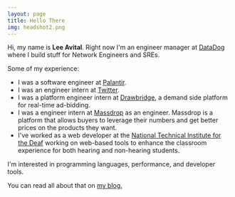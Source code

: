 ```yaml
---
layout: page
title: Hello There
img: headshot2.png
---
```


Hi, my name is  **Lee Avital**.  Right now I'm an engineer manager at 
[DataDog](https://datadoghq.com) where I build stuff for Network Engineers and SREs.

Some of my experience:

- I was a software engineer at [Palantir](https://palantir.com).
- I was an engineer intern at [Twitter](http://twitter.com).
- I was a platform engineer intern at [Drawbridge](http://drawbrid.ge), a demand side platform for real-time ad-bidding.
- I was a engineer intern at [Massdrop](http://massdrop.com) as an engineer.
  Massdrop is a platform that allows buyers to leverage their numbers and get
  better prices on the products they want.
- I've worked as a web developer at the [National Technical Institute for the Deaf](http://ntid.rit.edu "NTID")
working on web-based  tools to enhance the classroom experience for both hearing and
non-hearing students.

I'm interested in programming languages, performance, and developer tools.

You can read all about that on [my blog.](/blog)
